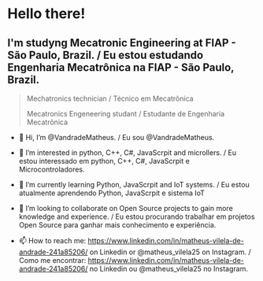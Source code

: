 <H1>Hello there!</H1>

<H2> I'm studyng Mecatronic Engineering at FIAP - São Paulo, Brazil. / Eu estou estudando Engenharia Mecatrônica na FIAP - São Paulo, Brazil. </H2>

> Mechatronics technician / Técnico em Mecatrônica
>
> Mecatronics Engeneering studant / Estudante de Engenharia Mecatrônica

- 👋 Hi, I’m @VandradeMatheus. / Eu sou @VandradeMatheus.

- 👀 I’m interested in python, C++, C#, JavaScrpit and microllers. / Eu estou interessado em python, C++, C#, JavaScrpit e Microcontroladores.

- 🌱 I’m currently learning Python, JavaScrpit and IoT systems. / Eu estou atualmente aprendendo Python, JavaScrpit e sistema IoT

- 💞️ I’m looking to collaborate on Open Source projects to gain more knowledge and experience. / Eu estou procurando trabalhar em projetos Open Source para ganhar mais conhecimento e experiência.

- 📫 How to reach me: https://www.linkedin.com/in/matheus-vilela-de-andrade-241a85206/ on Linkedin or @matheus_vilela25 on Instagram. / Como me encontrar: https://www.linkedin.com/in/matheus-vilela-de-andrade-241a85206/ no Linkedin ou @matheus_vilela25 no Instagram.
<!---
VandradeMatheus/VandradeMatheus is a ✨ special ✨ repository because its `README.md` (this file) appears on your GitHub profile.
You can click the Preview link to take a look at your changes.
--->
